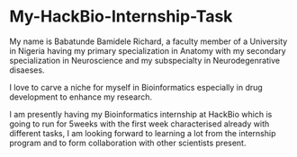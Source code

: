 # My-HackBio-Internship-Task
My name is Babatunde Bamidele Richard,
a faculty member of a University in Nigeria having my primary specialization in Anatomy
with my secondary specialization in Neuroscience and my subspecialty in Neurodegenrative disaeses.

I love to carve a niche for myself in Bioinformatics
especially in drug development to enhance my research.

I am presently having my Bioinformatics internship at HackBio which is going to run for 5weeks
with the first week characterised already with different tasks,
I am looking forward to learning a lot from the internship program
and to form collaboration with other scientists present.
